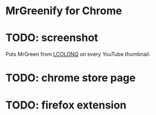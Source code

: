 # MrGreenify for Chrome

# TODO: screenshot

Puts MrGreen from [LCOLONQ](https://colonq.computer) on every YouTube thumbnail.

# TODO: chrome store page

# TODO: firefox extension
